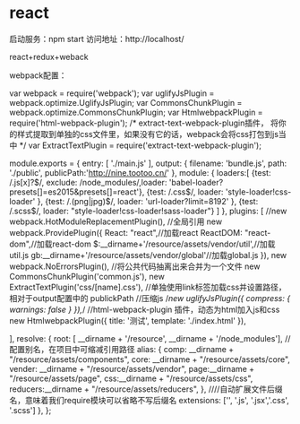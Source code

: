 # react

启动服务：npm start
访问地址：http://localhost/

react+redux+weback

webpack配置：

var webpack = require('webpack');
var uglifyJsPlugin = webpack.optimize.UglifyJsPlugin;
var CommonsChunkPlugin = webpack.optimize.CommonsChunkPlugin;
var HtmlwebpackPlugin = require('html-webpack-plugin');
/*
extract-text-webpack-plugin插件，
将你的样式提取到单独的css文件里，如果没有它的话，webpack会将css打包到js当中
 */
var ExtractTextPlugin = require('extract-text-webpack-plugin');

module.exports = {
  entry: [
      './main.js'
  ],
  output: {
    filename: 'bundle.js',
    path: './public',
    publicPath:'http://nine.tootoo.cn/'
  },
  module: {
    loaders:[
      {test: /\.js[x]?$/, exclude: /node_modules/,loader: 'babel-loader?presets[]=es2015&presets[]=react'},
      {test: /\.css$/, loader: 'style-loader!css-loader' },
      {test: /\.(png|jpg)$/, loader: 'url-loader?limit=8192' },
      {test: /\.scss$/, loader: "style-loader!css-loader!sass-loader"}
    ]
  },
  plugins: [
    //new webpack.HotModuleReplacementPlugin(),
    //全局引用
    new webpack.ProvidePlugin({
      React: "react",//加载react
      ReactDOM: "react-dom",//加载react-dom
      $:__dirname+'/resource/assets/vendor/util',//加载util.js
      gb:__dirname+'/resource/assets/vendor/global'//加载global.js
    }),
    new webpack.NoErrorsPlugin(),
    //将公共代码抽离出来合并为一个文件
    new CommonsChunkPlugin('common.js'),
    new ExtractTextPlugin('css/[name].css'), //单独使用link标签加载css并设置路径，相对于output配置中的 publickPath
    //压缩js
    /*new uglifyJsPlugin({
      compress: {
        warnings: false
      }
    }),*/
    //html-webpack-plugin 插件，动态为html加入js和css
    new HtmlwebpackPlugin({
      title: '测试',
      template: './index.html'
    }),

  ],
  resolve: {
    root: [ __dirname + '/resource', __dirname + '/node_modules'],
    //配置别名，在项目中可缩减引用路径
    alias: {
        comp: __dirname + "/resource/assets/components",
        core: __dirname + "/resource/assets/core",
        vender: __dirname + "/resource/assets/vendor",
        page:__dirname + "/resource/assets/page",
        css:__dirname + "/resource/assets/css",
        reducers:__dirname + "/resource/assets/reducers",
    },
    ////自动扩展文件后缀名，意味着我们require模块可以省略不写后缀名
    extensions: ['', '.js', '.jsx','.css', '.scss']
  },
};

